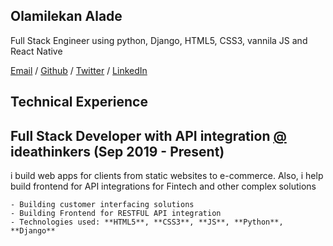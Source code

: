 ## Olamilekan Alade 


Full Stack Engineer using python, Django, HTML5, CSS3, vannila JS and React Native

[Email](https://mailto:aladelekan187@gmail.com) / [Github](https://github.com/alic-xc) / [Twitter](https://twitter.com/aladelekan187) / [LinkedIn](linkedin.com/in/alade-lekan-82319b165)
  
  ## Technical Experience
    
  ## Full Stack Developer with API integration [@](https://ideathinkers.com.ng) ideathinkers (Sep 2019 - Present)
  i build web apps for clients from static websites to e-commerce. Also, i help build frontend for API integrations for Fintech and other complex solutions
  
    - Building customer interfacing solutions
    - Building Frontend for RESTFUL API integration
    - Technologies used: **HTML5**, **CSS3**, **JS**, **Python**, **Django**
   
    
